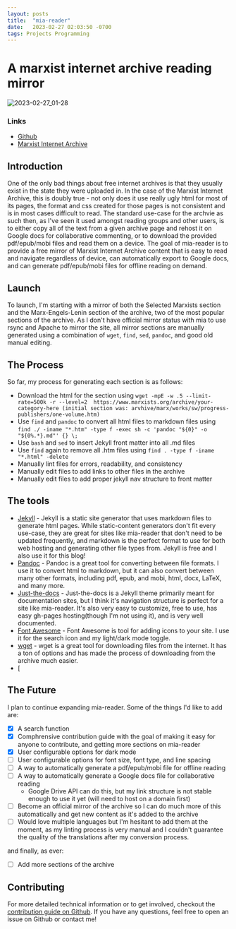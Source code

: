 ```yaml
---
layout: posts
title:  "mia-reader"
date:   2023-02-27 02:03:50 -0700
tags: Projects Programming
---
```


# A marxist internet archive reading mirror

![2023-02-27_01-28](https://user-images.githubusercontent.com/9009959/221525776-f597e8fe-565d-4ffb-8405-554232ac434a.png)

### Links
- [Github](https://github.com/victoria-riley-barnett/mia-reader)
- [Marxist Internet Archive](https://www.marxists.org/)


## Introduction
One of the only bad things about free internet archives is that they usually exist in the state they were uploaded in. In the case of the Marxist Internet Archive, this is doubly true - not only does it use really ugly html for most of its pages, the format and css created for those pages is not consistent and is in most cases difficult to read. The standard use-case for the archvie as such then, as I've seen it used amongst reading groups and other users, is to either copy all of the text from a given archive page and rehost it on Google docs for collaborative commenting, or to download the provided pdf/epub/mobi files and read them on a device. The goal of mia-reader is to provide a free mirror of Marxist Internet Archive content that is easy to read and navigate regardless of device, can automatically export to Google docs, and can generate pdf/epub/mobi files for offline reading on demand.

## Launch
To launch, I'm starting with a mirror of both the Selected Marxists section and the Marx-Engels-Lenin section of the archive, two of the most popular sections of the archive. As I don't have official mirror status with mia to use rsync and Apache to mirror the site, all mirror sections are manually generated using a combination of ```wget```, ```find```, ```sed```, ```pandoc```, and good old manual editing.

## The Process
So far, my process for generating each section is as follows:
- Download the html for the section using ```wget -mpE -w .5 --limit-rate=500k -r --level=2  https://www.marxists.org/archive/your-category-here (initial section was: arvhive/marx/works/sw/progress-publishers/one-volume.htm)```
- Use ```find``` and ```pandoc``` to convert all html files to markdown files using ```find ./ -iname "*.htm" -type f -exec sh -c 'pandoc "${0}" -o "${0%.*}.md"' {} \;```
- Use ```bash``` and ```sed``` to insert Jekyll front matter into all .md files
- Use ```find``` again to remove all .htm files using ```find . -type f -iname "*.html" -delete```
- Manually lint files for errors, readability, and consistency
- Manually edit files to add links to other files in the archive
- Manually edit files to add proper jekyll nav structure to front matter

## The tools
- [Jekyll](https://jekyllrb.com/) - Jekyll is a static site generator that uses markdown files to generate html pages. While static-content generators don't fit every use-case, they are great for sites like mia-reader that don't need to be updated frequently, and markdown is the perfect format to use for both web hosting and generating other file types from. Jekyll is free and I also use it for this blog!
- [Pandoc](https://pandoc.org/) - Pandoc is a great tool for converting between file formats. I use it to convert html to markdown, but it can also convert between many other formats, including pdf, epub, and mobi, html, docx, LaTeX, and many more.
- [Just-the-docs](https://github.com/just-the-docs/just-the-docs) - Just-the-docs is a Jekyll theme primarily meant for documentation sites, but I think it's navigation structure is perfect for a site like mia-reader. It's also very easy to customize, free to use, has easy gh-pages hosting(though I'm not using it), and is very well documented.
- [Font Awesome](https://fontawesome.com/) - Font Awesome is tool for adding icons to your site. I use it for the search icon and my light/dark mode toggle.
- [wget](https://www.gnu.org/software/wget/) - wget is a great tool for downloading files from the internet. It has a ton of options and has made the process of downloading from the archive much easier.
- [

## The Future
I plan to continue expanding mia-reader. Some of the things I'd like to add are:
- [x] A search function
- [x] Comphrensive contribution guide with the goal of making it easy for anyone to contribute, and getting more sections on mia-reader
- [x] User configurable options for dark mode
- [ ] User configurable options for font size, font type, and line spacing
- [ ] A way to automatically generate a pdf/epub/mobi file for offline reading
- [ ] A way to automatically generate a Google docs file for collaborative reading
    - Google Drive API can do this, but my link structure is not stable enough to use it yet (will need to host on a domain first)
- [ ] Become an official mirror of the archive so I can do much more of this automatically and get new content as it's added to the archive
- [ ] Would love multiple languages but I'm hesitant to add them at the moment, as my linting process is very manual and I couldn't guarantee the quality of the translations after my conversion process.

and finally, as ever:

- [ ] Add more sections of the archive

## Contributing
For more detailed technical information or to get involved, checkout the [contribution guide on Github](https://github.com/victoria-riley-barnett/mia-reader/blob/main/CONTRIBUTING.md). If you have any questions, feel free to open an issue on Github or contact me!

